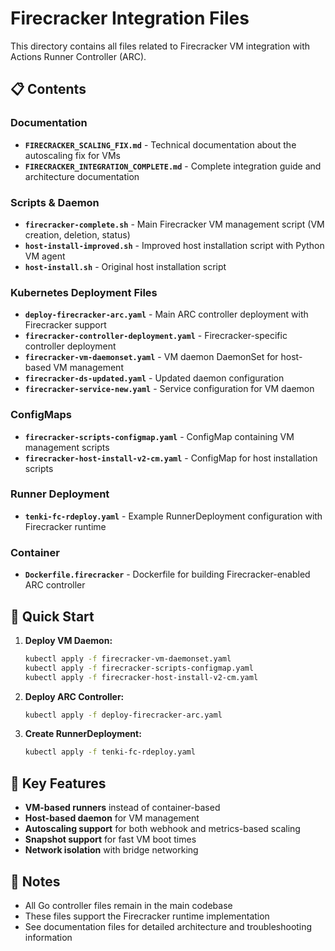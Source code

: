 # Firecracker Integration Files

This directory contains all files related to Firecracker VM integration with Actions Runner Controller (ARC).

## 📋 Contents

### Documentation
- **`FIRECRACKER_SCALING_FIX.md`** - Technical documentation about the autoscaling fix for VMs
- **`FIRECRACKER_INTEGRATION_COMPLETE.md`** - Complete integration guide and architecture documentation

### Scripts & Daemon
- **`firecracker-complete.sh`** - Main Firecracker VM management script (VM creation, deletion, status)
- **`host-install-improved.sh`** - Improved host installation script with Python VM agent
- **`host-install.sh`** - Original host installation script

### Kubernetes Deployment Files
- **`deploy-firecracker-arc.yaml`** - Main ARC controller deployment with Firecracker support
- **`firecracker-controller-deployment.yaml`** - Firecracker-specific controller deployment
- **`firecracker-vm-daemonset.yaml`** - VM daemon DaemonSet for host-based VM management
- **`firecracker-ds-updated.yaml`** - Updated daemon configuration
- **`firecracker-service-new.yaml`** - Service configuration for VM daemon

### ConfigMaps
- **`firecracker-scripts-configmap.yaml`** - ConfigMap containing VM management scripts
- **`firecracker-host-install-v2-cm.yaml`** - ConfigMap for host installation scripts

### Runner Deployment
- **`tenki-fc-rdeploy.yaml`** - Example RunnerDeployment configuration with Firecracker runtime

### Container
- **`Dockerfile.firecracker`** - Dockerfile for building Firecracker-enabled ARC controller

## 🚀 Quick Start

1. **Deploy VM Daemon:**
   ```bash
   kubectl apply -f firecracker-vm-daemonset.yaml
   kubectl apply -f firecracker-scripts-configmap.yaml
   kubectl apply -f firecracker-host-install-v2-cm.yaml
   ```

2. **Deploy ARC Controller:**
   ```bash
   kubectl apply -f deploy-firecracker-arc.yaml
   ```

3. **Create RunnerDeployment:**
   ```bash
   kubectl apply -f tenki-fc-rdeploy.yaml
   ```

## 🔧 Key Features

- **VM-based runners** instead of container-based
- **Host-based daemon** for VM management
- **Autoscaling support** for both webhook and metrics-based scaling
- **Snapshot support** for fast VM boot times
- **Network isolation** with bridge networking

## 📝 Notes

- All Go controller files remain in the main codebase
- These files support the Firecracker runtime implementation
- See documentation files for detailed architecture and troubleshooting information 